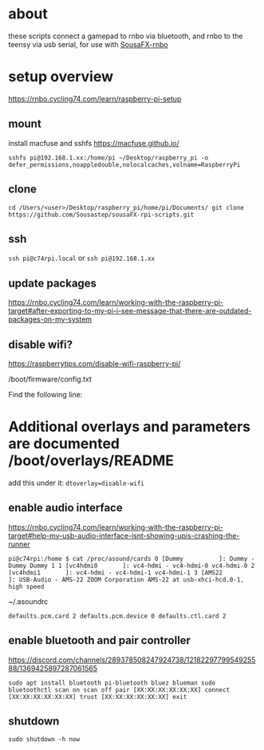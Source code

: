about
=====

these scripts connect a gamepad to rnbo via bluetooth, and rnbo to the teensy via usb serial, for use with [SousaFX-rnbo](https://github.com/Sousastep/SousaFX-rnbo)

setup overview
==============

https://rnbo.cycling74.com/learn/raspberry-pi-setup

mount
-----

install macfuse and sshfs https://macfuse.github.io/

`sshfs pi@192.168.1.xx:/home/pi ~/Desktop/raspberry_pi -o defer_permissions,noappledouble,nolocalcaches,volname=RaspberryPi`

clone
-----

`cd /Users/<user>/Desktop/raspberry_pi/home/pi/Documents/
git clone https://github.com/Sousastep/sousaFX-rpi-scripts.git`

ssh
---

`ssh pi@c74rpi.local` or `ssh pi@192.168.1.xx`

update packages
---------------

https://rnbo.cycling74.com/learn/working-with-the-raspberry-pi-target#after-exporting-to-my-pi-i-see-message-that-there-are-outdated-packages-on-my-system

disable wifi?
-------------

https://raspberrytips.com/disable-wifi-raspberry-pi/

/boot/firmware/config.txt

Find the following line:
# Additional overlays and parameters are documented /boot/overlays/README

add this under it:
`dtoverlay=disable-wifi`

enable audio interface
----------------------

https://rnbo.cycling74.com/learn/working-with-the-raspberry-pi-target#help-my-usb-audio-interface-isnt-showing-upis-crashing-the-runner

`pi@c74rpi:/home $ cat /proc/asound/cards
 0 [Dummy          ]: Dummy - Dummy
                      Dummy 1
 1 [vc4hdmi0       ]: vc4-hdmi - vc4-hdmi-0
                      vc4-hdmi-0
 2 [vc4hdmi1       ]: vc4-hdmi - vc4-hdmi-1
                      vc4-hdmi-1
 3 [AMS22          ]: USB-Audio - AMS-22
                      ZOOM Corporation AMS-22 at usb-xhci-hcd.0-1, high speed`

~/.asoundrc

`defaults.pcm.card 2
defaults.pcm.device 0
defaults.ctl.card 2`

enable bluetooth and pair controller
------------------------------------

https://discord.com/channels/289378508247924738/1218229779954925588/1369425897287061565

`sudo apt install bluetooth pi-bluetooth bluez blueman
sudo bluetoothctl
scan on
scan off
pair [XX:XX:XX:XX:XX:XX]
connect [XX:XX:XX:XX:XX:XX]
trust [XX:XX:XX:XX:XX:XX]
exit`

shutdown
--------

`sudo shutdown -h now`

